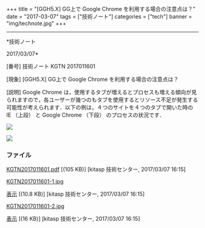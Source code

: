 ﻿+++
title = "[GGH5.X] GG上で Google Chrome を利用する場合の注意点は？"
date = "2017-03-07"
tags = ["技術ノート"]
categories = ["tech"]
banner = "img/technote.jpg"
+++

-----------------------------------------------------------------------------------------------------------------------------

*技術ノート

2017/03/07*


[番号]
技術ノート KGTN 2017011601

[現象]
[GGH5.X] GG上で Google Chrome を利用する場合の注意点は？

[説明]
Google Chrome
は，使用するタブが増えるとプロセスも増える傾向が見られますので，各ユーザーが幾つのもタブを使用するとリソース不足が発生する可能性が考えられます．以下の例は，４つのサイトを４つのタブで開いた時の
IE （上段） と Google Chrome （下段） のプロセスの状況です．

![](http://techreport.kitasp.net/attachments/download/3246/KGTN2017011601-1.jpg)

![](http://techreport.kitasp.net/attachments/download/3247/KGTN2017011601-2.jpg)


### ファイル

 
 


[KGTN2017011601.pdf](http://techreport.kitasp.net/attachments/download/3245/KGTN2017011601.pdf)
 [(105 KB)] [kitasp 技術センター, 2017/03/07
16:15]

[KGTN2017011601-1.jpg](http://techreport.kitasp.net/attachments/download/3246/KGTN2017011601-1.jpg)

[表示](http://techreport.kitasp.net/attachments/3246/KGTN2017011601-1.jpg "表示")
 [(10.8 KB)] [kitasp 技術センター, 2017/03/07
16:15]

[KGTN2017011601-2.jpg](http://techreport.kitasp.net/attachments/download/3247/KGTN2017011601-2.jpg)

[表示](http://techreport.kitasp.net/attachments/3247/KGTN2017011601-2.jpg "表示")
 [(16 KB)] [kitasp 技術センター, 2017/03/07
16:15]


 


 

